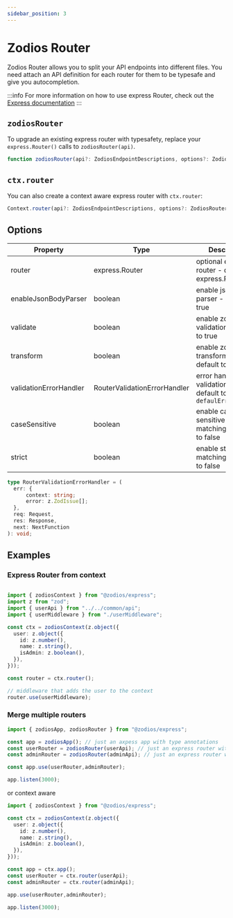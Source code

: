 ```yaml
---
sidebar_position: 3
---
```


# Zodios Router

Zodios Router allows you to split your API endpoints into different files. You need attach an API definition for each router for them to be typesafe and give you autocompletion.

:::info
For more information on how to use express Router, check out the [Express documentation](https://expressjs.com/en/guide/routing.html)
:::

## `zodiosRouter`

To upgrade an existing express router with typesafety, replace your `express.Router()` calls to `zodiosRouter(api)`.  

```ts
function zodiosRouter(api?: ZodiosEndpointDescriptions, options?: ZodiosRouterOptions): ZodiosRouter
```

## `ctx.router`

You can also create a context aware express router with `ctx.router`:

```ts
Context.router(api?: ZodiosEndpointDescriptions, options?: ZodiosRouterOptions): ZodiosRouter
```

## Options

| Property               | Type                         | Description                                                           |
| ---------------------- | ---------------------------- | --------------------------------------------------------------------- |
| router                 | express.Router               | optional express router - default to express.Router()                 |
| enableJsonBodyParser   | boolean                      | enable json body parser - default to true                             |
| validate               | boolean                      | enable zod input validation - default to true                         |
| transform              | boolean                      | enable zod input transformation - default to false                    |
| validationErrorHandler | RouterValidationErrorHandler | error handler for validation errors - default to `defaulErrorHandler` |
| caseSensitive          | boolean                      | enable case sensitive path matching - default to false                |
| strict                 | boolean                      | enable strict path matching - default to false                        |

```ts
type RouterValidationErrorHandler = (
  err: {
      context: string;
      error: z.ZodIssue[];
  },
  req: Request,
  res: Response,
  next: NextFunction
): void;
```

## Examples


### Express Router from context

```ts

import { zodiosContext } from "@zodios/express";
import z from "zod";
import { userApi } from "../../common/api";
import { userMiddleware } from "./userMiddleware";

const ctx = zodiosContext(z.object({
  user: z.object({
    id: z.number(),
    name: z.string(),
    isAdmin: z.boolean(),
  }),
}));

const router = ctx.router();

// middleware that adds the user to the context
router.use(userMiddleware);
```

### Merge multiple routers

```ts
import { zodiosApp, zodiosRouter } from "@zodios/express";

const app = zodiosApp(); // just an axpess app with type annotations
const userRouter = zodiosRouter(userApi); // just an express router with type annotations and validation middlewares
const adminRouter = zodiosRouter(adminApi); // just an express router with type annotations and validation middlewares

const app.use(userRouter,adminRouter);

app.listen(3000);
```

or context aware

```ts
import { zodiosContext } from "@zodios/express";

const ctx = zodiosContext(z.object({
  user: z.object({
    id: z.number(),
    name: z.string(),
    isAdmin: z.boolean(),
  }),
}));

const app = ctx.app();
const userRouter = ctx.router(userApi);
const adminRouter = ctx.router(adminApi);

app.use(userRouter,adminRouter);

app.listen(3000);
```
